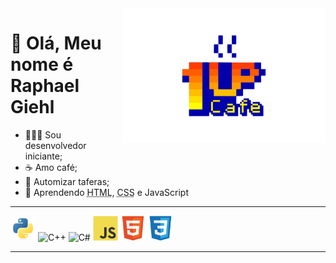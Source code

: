 <img src="1up-cafe.png" alt="imagem cofé" width="325px" align = "right">

# 👋 Olá, Meu nome é Raphael Giehl



<ul>
    <li>🧑🏼‍💻 Sou desenvolvedor iniciante;</li>
    <li>☕ Amo café;</li>
    <li>🤖 Automizar taferas;</li>
    <li>📖 Aprendendo <abbr title="HyperText Markup Language">HTML</abbr>, <abbr title="Cascading Style Sheets">CSS</abbr> e JavaScript</li>
</ul>

---

<div>
    <img src="https://raw.githubusercontent.com/devicons/devicon/6910f0503efdd315c8f9b858234310c06e04d9c0/icons/python/python-original.svg" alt="Python" width="40">
    <img src="https://cdn.jsdelivr.net/gh/devicons/devicon@latest/icons/cplusplus/cplusplus-original.svg" alt="C++" width="40">
     <img src="https://cdn.jsdelivr.net/gh/devicons/devicon@latest/icons/csharp/csharp-original.svg" alt="C#" width="40">
    <img src="https://raw.githubusercontent.com/devicons/devicon/6910f0503efdd315c8f9b858234310c06e04d9c0/icons/javascript/javascript-original.svg" alt="JavaScript" width="40">
    <img src="https://raw.githubusercontent.com/devicons/devicon/6910f0503efdd315c8f9b858234310c06e04d9c0/icons/html5/html5-original.svg" alt="HTML" width="40">
    <img src="https://raw.githubusercontent.com/devicons/devicon/6910f0503efdd315c8f9b858234310c06e04d9c0/icons/css3/css3-original.svg" alt="CSS" width="40">
</div>

---


          